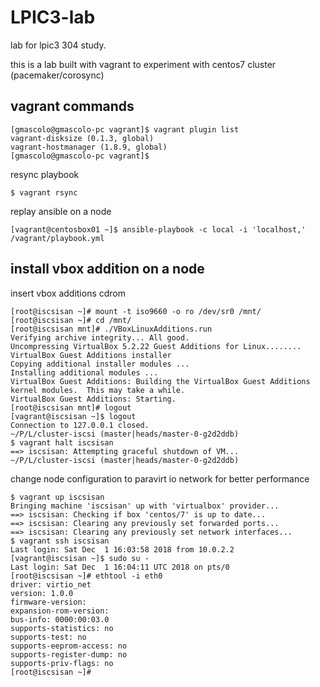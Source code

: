 # LPIC3-lab
lab for lpic3 304 study.

this is a lab built with vagrant to experiment with centos7 cluster (pacemaker/corosync)

## vagrant commands

```
[gmascolo@gmascolo-pc vagrant]$ vagrant plugin list
vagrant-disksize (0.1.3, global)
vagrant-hostmanager (1.8.9, global)
[gmascolo@gmascolo-pc vagrant]$ 
```
resync playbook
```
$ vagrant rsync
```

replay ansible on a node
```
[vagrant@centosbox01 ~]$ ansible-playbook -c local -i 'localhost,' /vagrant/playbook.yml 
```

## install vbox addition on a node
insert vbox additions cdrom
```
[root@iscsisan ~]# mount -t iso9660 -o ro /dev/sr0 /mnt/
[root@iscsisan ~]# cd /mnt/
[root@iscsisan mnt]# ./VBoxLinuxAdditions.run 
Verifying archive integrity... All good.
Uncompressing VirtualBox 5.2.22 Guest Additions for Linux........
VirtualBox Guest Additions installer
Copying additional installer modules ...
Installing additional modules ...
VirtualBox Guest Additions: Building the VirtualBox Guest Additions kernel modules.  This may take a while.
VirtualBox Guest Additions: Starting.
[root@iscsisan mnt]# logout
[vagrant@iscsisan ~]$ logout
Connection to 127.0.0.1 closed.
~/P/L/cluster-iscsi (master|heads/master-0-g2d2ddb) 
$ vagrant halt iscsisan
==> iscsisan: Attempting graceful shutdown of VM...
~/P/L/cluster-iscsi (master|heads/master-0-g2d2ddb) 
```
change node configuration to paravirt io network for better performance
```
$ vagrant up iscsisan
Bringing machine 'iscsisan' up with 'virtualbox' provider...
==> iscsisan: Checking if box 'centos/7' is up to date...
==> iscsisan: Clearing any previously set forwarded ports...
==> iscsisan: Clearing any previously set network interfaces...
$ vagrant ssh iscsisan
Last login: Sat Dec  1 16:03:58 2018 from 10.0.2.2
[vagrant@iscsisan ~]$ sudo su -
Last login: Sat Dec  1 16:04:11 UTC 2018 on pts/0
[root@iscsisan ~]# ethtool -i eth0
driver: virtio_net
version: 1.0.0
firmware-version: 
expansion-rom-version: 
bus-info: 0000:00:03.0
supports-statistics: no
supports-test: no
supports-eeprom-access: no
supports-register-dump: no
supports-priv-flags: no
[root@iscsisan ~]# 
```
